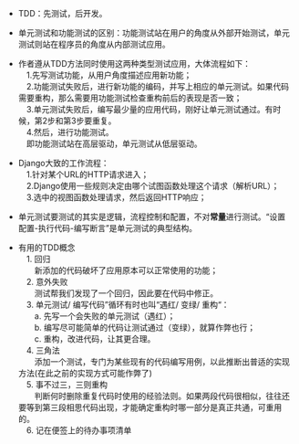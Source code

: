 - TDD：先测试，后开发。  
- 单元测试和功能测试的区别：功能测试站在用户的角度从外部开始测试，单元测试则站在程序员的角度从内部测试应用。  
- 作者遵从TDD方法同时使用这两种类型测试应用，大体流程如下：  
&emsp;1.先写测试功能，从用户角度描述应用新功能；  
&emsp;2.功能测试失败后，进行新功能的编码，并写上相应的单元测试。如果代码需要重构，那么需要用功能测试检查重构前后的表现是否一致；  
&emsp;3.单元测试失败后，编写最少量的应用代码，刚好让单元测试通过。有时候，第2步和第3步要重复。  
&emsp;4.然后，进行功能测试。  
&emsp;即功能测试站在高层驱动，单元测试从低层驱动。  

- Django大致的工作流程：  
&emsp;1.针对某个URL的HTTP请求进入；  
&emsp;2.Django使用一些规则决定由哪个试图函数处理这个请求（解析URL）；  
&emsp;3.选中的视图函数处理请求，然后返回HTTP响应；  

- 单元测试要测试的其实是逻辑，流程控制和配置，不对**常量**进行测试。“设置配置-执行代码-编写断言”是单元测试的典型结构。  

- 有用的TDD概念  
&emsp;1. 回归  
&emsp;&emsp;新添加的代码破坏了应用原本可以正常使用的功能；  
&emsp;2. 意外失败  
&emsp;&emsp;测试帮我们发现了一个回归，因此要在代码中修正。  
&emsp;3. 单元测试/ 编写代码”循环有时也叫“遇红/ 变绿/ 重构“：  
&emsp;&emsp;a. 先写一个会失败的单元测试（遇红）；  
&emsp;&emsp;b. 编写尽可能简单的代码让测试通过（变绿），就算作弊也行；  
&emsp;&emsp;c. 重构，改进代码，让其更合理。  
&emsp;4. 三角法  
&emsp;&emsp;添加一个测试，专门为某些现有的代码编写用例，以此推断出普适的实现方法(在此之前的实现方式可能作弊了)  
&emsp;5. 事不过三，三则重构  
&emsp;&emsp;判断何时删除重复代码时使用的经验法则。如果两段代码很相似，往往还要等到第三段相思代码出现，才能确定重构时哪一部分是真正共通，可重用的。  
&emsp;6. 记在便签上的待办事项清单  


